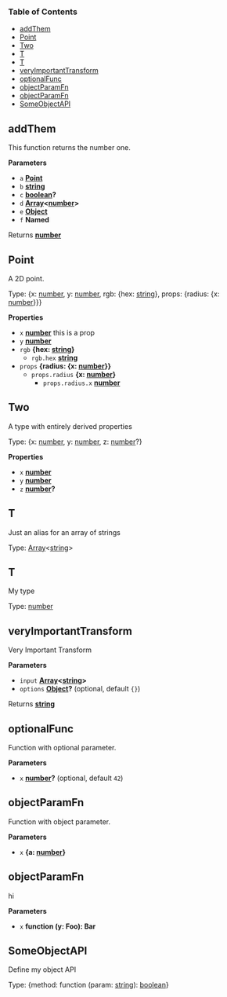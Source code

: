 <!-- Generated by documentation.js. Update this documentation by updating the source code. -->

### Table of Contents

-   [addThem](#addthem)
-   [Point](#point)
-   [Two](#two)
-   [T](#t)
-   [T](#t-1)
-   [veryImportantTransform](#veryimportanttransform)
-   [optionalFunc](#optionalfunc)
-   [objectParamFn](#objectparamfn)
-   [objectParamFn](#objectparamfn-1)
-   [SomeObjectAPI](#someobjectapi)

## addThem

This function returns the number one.

**Parameters**

-   `a` **[Point](#point)** 
-   `b` **[string](https://developer.mozilla.org/en-US/docs/Web/JavaScript/Reference/Global_Objects/String)** 
-   `c` **[boolean](https://developer.mozilla.org/en-US/docs/Web/JavaScript/Reference/Global_Objects/Boolean)?** 
-   `d` **[Array](https://developer.mozilla.org/en-US/docs/Web/JavaScript/Reference/Global_Objects/Array)&lt;[number](https://developer.mozilla.org/en-US/docs/Web/JavaScript/Reference/Global_Objects/Number)>** 
-   `e` **[Object](https://developer.mozilla.org/en-US/docs/Web/JavaScript/Reference/Global_Objects/Object)** 
-   `f` **Named** 

Returns **[number](https://developer.mozilla.org/en-US/docs/Web/JavaScript/Reference/Global_Objects/Number)** 

## Point

A 2D point.

Type: {x: [number](https://developer.mozilla.org/en-US/docs/Web/JavaScript/Reference/Global_Objects/Number), y: [number](https://developer.mozilla.org/en-US/docs/Web/JavaScript/Reference/Global_Objects/Number), rgb: {hex: [string](https://developer.mozilla.org/en-US/docs/Web/JavaScript/Reference/Global_Objects/String)}, props: {radius: {x: [number](https://developer.mozilla.org/en-US/docs/Web/JavaScript/Reference/Global_Objects/Number)}}}

**Properties**

-   `x` **[number](https://developer.mozilla.org/en-US/docs/Web/JavaScript/Reference/Global_Objects/Number)** this is a prop
-   `y` **[number](https://developer.mozilla.org/en-US/docs/Web/JavaScript/Reference/Global_Objects/Number)** 
-   `rgb` **{hex: [string](https://developer.mozilla.org/en-US/docs/Web/JavaScript/Reference/Global_Objects/String)}** 
    -   `rgb.hex` **[string](https://developer.mozilla.org/en-US/docs/Web/JavaScript/Reference/Global_Objects/String)** 
-   `props` **{radius: {x: [number](https://developer.mozilla.org/en-US/docs/Web/JavaScript/Reference/Global_Objects/Number)}}** 
    -   `props.radius` **{x: [number](https://developer.mozilla.org/en-US/docs/Web/JavaScript/Reference/Global_Objects/Number)}** 
        -   `props.radius.x` **[number](https://developer.mozilla.org/en-US/docs/Web/JavaScript/Reference/Global_Objects/Number)** 

## Two

A type with entirely derived properties

Type: {x: [number](https://developer.mozilla.org/en-US/docs/Web/JavaScript/Reference/Global_Objects/Number), y: [number](https://developer.mozilla.org/en-US/docs/Web/JavaScript/Reference/Global_Objects/Number), z: [number](https://developer.mozilla.org/en-US/docs/Web/JavaScript/Reference/Global_Objects/Number)?}

**Properties**

-   `x` **[number](https://developer.mozilla.org/en-US/docs/Web/JavaScript/Reference/Global_Objects/Number)** 
-   `y` **[number](https://developer.mozilla.org/en-US/docs/Web/JavaScript/Reference/Global_Objects/Number)** 
-   `z` **[number](https://developer.mozilla.org/en-US/docs/Web/JavaScript/Reference/Global_Objects/Number)?** 

## T

Just an alias for an array of strings

Type: [Array](https://developer.mozilla.org/en-US/docs/Web/JavaScript/Reference/Global_Objects/Array)&lt;[string](https://developer.mozilla.org/en-US/docs/Web/JavaScript/Reference/Global_Objects/String)>

## T

My type

Type: [number](https://developer.mozilla.org/en-US/docs/Web/JavaScript/Reference/Global_Objects/Number)

## veryImportantTransform

Very Important Transform

**Parameters**

-   `input` **[Array](https://developer.mozilla.org/en-US/docs/Web/JavaScript/Reference/Global_Objects/Array)&lt;[string](https://developer.mozilla.org/en-US/docs/Web/JavaScript/Reference/Global_Objects/String)>** 
-   `options` **[Object](https://developer.mozilla.org/en-US/docs/Web/JavaScript/Reference/Global_Objects/Object)?**  (optional, default `{}`)

Returns **[string](https://developer.mozilla.org/en-US/docs/Web/JavaScript/Reference/Global_Objects/String)** 

## optionalFunc

Function with optional parameter.

**Parameters**

-   `x` **[number](https://developer.mozilla.org/en-US/docs/Web/JavaScript/Reference/Global_Objects/Number)?**  (optional, default `42`)

## objectParamFn

Function with object parameter.

**Parameters**

-   `x` **{a: [number](https://developer.mozilla.org/en-US/docs/Web/JavaScript/Reference/Global_Objects/Number)}** 

## objectParamFn

hi

**Parameters**

-   `x` **function (y: Foo): Bar** 

## SomeObjectAPI

Define my object API

Type: {method: function (param: [string](https://developer.mozilla.org/en-US/docs/Web/JavaScript/Reference/Global_Objects/String)): [boolean](https://developer.mozilla.org/en-US/docs/Web/JavaScript/Reference/Global_Objects/Boolean)}

